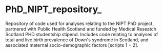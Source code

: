 # PhD_NIPT_repository_
Repository of code used for analyses relating to the NIPT PhD project, partnered with Public Health Scotland and funded by Medical Reseatch Scotland PHD studentship stipend. 
Includes code relating to analyses of total and live birth prevalence of Down's syndrome in Scotland, and associated maternal socio-demographic factors [scripts 1 + 2].
